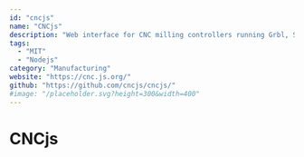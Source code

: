 ```yaml
---
id: "cncjs"
name: "CNCjs"
description: "Web interface for CNC milling controllers running Grbl, Smoothieware, or TinyG."
tags:
  - "MIT"
  - "Nodejs"
category: "Manufacturing"
website: "https://cnc.js.org/"
github: "https://github.com/cncjs/cncjs/"
#image: "/placeholder.svg?height=300&width=400"
---
```


# CNCjs

